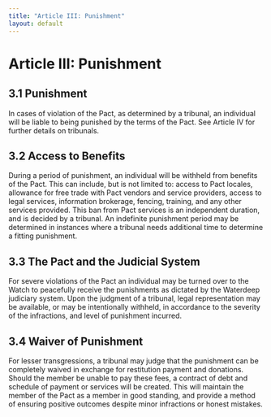 ```yaml
---
title: "Article III: Punishment"
layout: default
---
```

# Article III: Punishment

## 3.1 Punishment

In cases of violation of the Pact, as determined by a tribunal, an individual will be liable to being punished by the terms of the Pact. See Article IV for further details on tribunals.

## 3.2 Access to Benefits

During a period of punishment, an individual will be withheld from benefits of the Pact. This can include, but is not limited to: access to Pact locales, allowance for free trade with Pact vendors and service providers, access to legal services, information brokerage, fencing, training, and any other services provided. This ban from Pact services is an independent duration, and is decided by a tribunal. An indefinite punishment period may be determined in instances where a tribunal needs additional time to determine a fitting punishment.

## 3.3 The Pact and the Judicial System

For severe violations of the Pact an individual may be turned over to the Watch to peacefully receive the punishments as dictated by the Waterdeep judiciary system. Upon the judgment of a tribunal, legal representation may be available, or may be intentionally withheld, in accordance to the severity of the infractions, and level of punishment incurred.

## 3.4 Waiver of Punishment

For lesser transgressions, a tribunal may judge that the punishment can be completely waived in exchange for restitution payment and donations. Should the member be unable to pay these fees, a contract of debt and schedule of payment or services will be created. This will maintain the member of the Pact as a member in good standing, and provide a method of ensuring positive outcomes despite minor infractions or honest mistakes.
